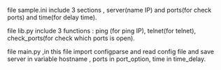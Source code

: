 file sample.ini include 3 sections , server(name IP) and ports(for check ports) and time(for delay time).

file lib.py include 3 functions : ping (for ping IP), telnet(for telnet), check_ports(for check which ports is open).


file main.py ,in this file import configparse and read config file and save server in variable hostname , ports in port_option, time in time_delay.
